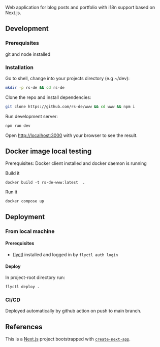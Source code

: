 Web application for blog posts and portfolio with i18n support based on Next.js.

## Development

### Prerequisites

git and node installed

### Installation

Go to shell, change into your projects directory (e.g ~/dev):

```bash
mkdir -p rs-de && cd rs-de
```

Clone the repo and install dependencies:

```bash
git clone https://github.com/rs-de/www && cd www && npm i
```

Run development server:

```bash
npm run dev
```

Open [http://localhost:3000](http://localhost:3000) with your browser to see the result.

## Docker image local testing

Prerequisites: Docker client installed and docker daemon is running

Build it

```
docker build -t rs-de-www:latest  .
```

Run it

```
docker compose up
```

## Deployment

### From local machine

#### Prerequisites

- [flyctl](https://fly.io/docs/flyctl/) installed and logged in by `flyctl auth login`

#### Deploy

In project-root directory run:

```bash
flyctl deploy .
```

### CI/CD

Deployed automatically by github action on push to main branch.

## References

This is a [Next.js](https://nextjs.org/) project bootstrapped with [`create-next-app`](https://github.com/vercel/next.js/tree/canary/packages/create-next-app).
